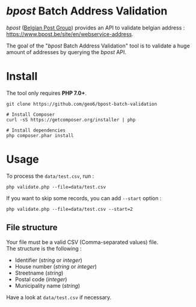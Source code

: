 # *bpost* Batch Address Validation

*bpost* ([Belgian Post Group](https://www.bpost.be/)) provides an API to validate belgian address : <https://www.bpost.be/site/en/webservice-address>.

The goal of the "*bpost* Batch Address Validation" tool is to validate a huge amount of addresses by querying the *bpost* API.

# Install

The tool only requires **PHP 7.0+**.

```
git clone https://github.com/geo6/bpost-batch-validation

# Install Composer
curl -sS https://getcomposer.org/installer | php

# Install dependencies
php composer.phar install
```

# Usage

To process the `data/test.csv`, run :

```
php validate.php --file=data/test.csv
```

If you want to skip some records, you can add `--start` option :

```
php validate.php --file=data/test.csv --start=2
```

## File structure

Your file must be a valid CSV (Comma-separated values) file.  
The structure is the following :
- Identifier (*string* or *integer*)
- House number (*string* or *integer*)
- Streetname (*string*)
- Postal code (*integer*)
- Municipality name (*string*)

Have a look at `data/test.csv` if necessary.
